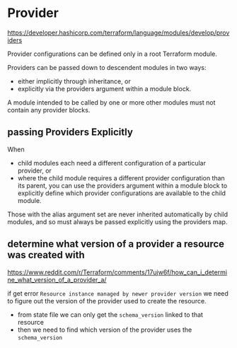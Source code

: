 # Provider

https://developer.hashicorp.com/terraform/language/modules/develop/providers

Provider configurations can be defined only in a root Terraform module.

Providers can be passed down to descendent modules in two ways:
- either implicitly through inheritance, or
- explicitly via the providers argument within a module block.

A module intended to be called by one or more other modules must not contain any provider blocks.

## passing Providers Explicitly
When
- child modules each need a different configuration of a particular provider, or
- where the child module requires a different provider configuration than its parent,
you can use the providers argument within a module block to explicitly define which provider configurations are available to the child module.

Those with the alias argument set are never inherited automatically by child modules, and so must always be passed explicitly using the providers map.

## determine what version of a provider a resource was created with
https://www.reddit.com/r/Terraform/comments/17ujw6f/how_can_i_determine_what_version_of_a_provider_a/

if get error `Resource instance managed by newer provider version` we need to figure out the version of the provider used to create the resource.
- from state file we can only get the `schema_version` linked to that resource
- then we need to find which version of the provider uses the `schema_version`
